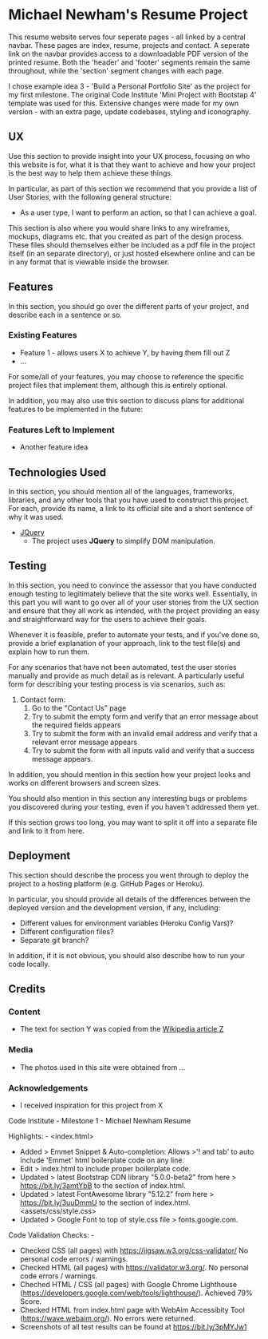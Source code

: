 # Michael Newham's Resume Project

This resume website serves four seperate pages - all linked by a central navbar. These pages are index, resume, projects and contact. A seperate link on the navbar provides access to a downloadable PDF version of the printed resume. Both the 'header' and 'footer' segments remain the same throughout, while the 'section' segment changes with each page.

I chose example idea 3 - 'Build a Personal Portfolio Site' as the project for my first milestone.  The original Code Institute 'Mini Project with Bootstap 4' template was used for this. Extensive changes were made for my own version - with an extra page, update codebases, styling and iconography.
 
## UX
 
Use this section to provide insight into your UX process, focusing on who this website is for, what it is that they want to achieve and how your project is the best way to help them achieve these things.

In particular, as part of this section we recommend that you provide a list of User Stories, with the following general structure:
- As a user type, I want to perform an action, so that I can achieve a goal.

This section is also where you would share links to any wireframes, mockups, diagrams etc. that you created as part of the design process. These files should themselves either be included as a pdf file in the project itself (in an separate directory), or just hosted elsewhere online and can be in any format that is viewable inside the browser.

## Features

In this section, you should go over the different parts of your project, and describe each in a sentence or so.
 
### Existing Features
- Feature 1 - allows users X to achieve Y, by having them fill out Z
- ...

For some/all of your features, you may choose to reference the specific project files that implement them, although this is entirely optional.

In addition, you may also use this section to discuss plans for additional features to be implemented in the future:

### Features Left to Implement
- Another feature idea

## Technologies Used

In this section, you should mention all of the languages, frameworks, libraries, and any other tools that you have used to construct this project. For each, provide its name, a link to its official site and a short sentence of why it was used.

- [JQuery](https://jquery.com)
    - The project uses **JQuery** to simplify DOM manipulation.


## Testing

In this section, you need to convince the assessor that you have conducted enough testing to legitimately believe that the site works well. Essentially, in this part you will want to go over all of your user stories from the UX section and ensure that they all work as intended, with the project providing an easy and straightforward way for the users to achieve their goals.

Whenever it is feasible, prefer to automate your tests, and if you've done so, provide a brief explanation of your approach, link to the test file(s) and explain how to run them.

For any scenarios that have not been automated, test the user stories manually and provide as much detail as is relevant. A particularly useful form for describing your testing process is via scenarios, such as:

1. Contact form:
    1. Go to the "Contact Us" page
    2. Try to submit the empty form and verify that an error message about the required fields appears
    3. Try to submit the form with an invalid email address and verify that a relevant error message appears
    4. Try to submit the form with all inputs valid and verify that a success message appears.

In addition, you should mention in this section how your project looks and works on different browsers and screen sizes.

You should also mention in this section any interesting bugs or problems you discovered during your testing, even if you haven't addressed them yet.

If this section grows too long, you may want to split it off into a separate file and link to it from here.

## Deployment

This section should describe the process you went through to deploy the project to a hosting platform (e.g. GitHub Pages or Heroku).

In particular, you should provide all details of the differences between the deployed version and the development version, if any, including:
- Different values for environment variables (Heroku Config Vars)?
- Different configuration files?
- Separate git branch?

In addition, if it is not obvious, you should also describe how to run your code locally.


## Credits

### Content
- The text for section Y was copied from the [Wikipedia article Z](https://en.wikipedia.org/wiki/Z)

### Media
- The photos used in this site were obtained from ...

### Acknowledgements

- I received inspiration for this project from X


Code Institute - Milestone 1 - Michael Newham Resume

Highlights: -
<index.html>
- Added > Emmet Snippet & Auto-completion: Allows >'! and tab' to auto include 'Emmet' html boilerplate code on any line.
- Edit > index.html to include proper <head> boilerplate code.
- Updated > latest Bootstrap CDN library "5.0.0-beta2" from here > https://bit.ly/3amtYbB to the <head> section of index.html.
- Updated > latest FontAwesome library "5.12.2" from here > https://bit.ly/3uuDmmU to the <head> section of index.html.
<assets/css/style.css>
- Updated > Google Font to top of style.css file > fonts.google.com.

Code Validation Checks: - 
- Checked CSS (all pages) with https://jigsaw.w3.org/css-validator/  No personal code errors / warnings.
- Checked HTML (all pages) with https://validator.w3.org/. No personal code errors / warnings.
- Cheched HTML / CSS (all pages) with Google Chrome Lighthouse (https://developers.google.com/web/tools/lighthouse/).  Achieved 79% Score.
- Checked HTML from index.html page with WebAim Accessibity Tool (https://wave.webaim.org/).  No errors were returned.
- Screenshots of all test results can be found at https://bit.ly/3pMYJw1 
